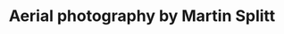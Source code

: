 ---
title: Aerial photography by Martin Splitt
description: The world through the eye of a flying camera offers new perspectives and exciting insights.
menus: "main"
resources:
  - src: brighton-palace-pier-aerial.jpg
    title: The famous attractions on Brighton's Palace Pier as seen from above, looking like a box of toys or candies. Set against the green seawater in the English Channel, the bright colors of the attractions pop out on the wooden platform.
  - src: brighton-westpier-aerial.jpg
    title: The steel skeleton and wooden fragments of the former West Pier in Brighton as seen from above, braving the powerful seas. The relics are a reminder of the once-proud pier that burned down.
  - src: zurich-oldtown-aerial.jpg
    title: The city center of Zurich, on both banks of the Limmat river which just sprang from Lake Zurich, with its church towers and guild buildings, connected by bridges spanning the Limmat.
  - src: castle-altburg-ruins.jpg
    title: The ruins of the former castle "Altburg" in Regensdorf, Switzerland are the last few reminders of a once-great noble family.
  - src: churfisten-mountains.jpg
    title: The Churfürsten mountain range stands tall at Walensee. It's rugged, steep rock walls reaching for the sky as the sun sets.
  - src: industrial-building-and-roads.jpg
    title: The Heizenholz incineration plant amidst the road bridges of the highways encircling Zurich.
  - src: walensee-sunset.jpg
    title: A panoramic view of the steep cliffs siding Walensee as the sun sets.
---